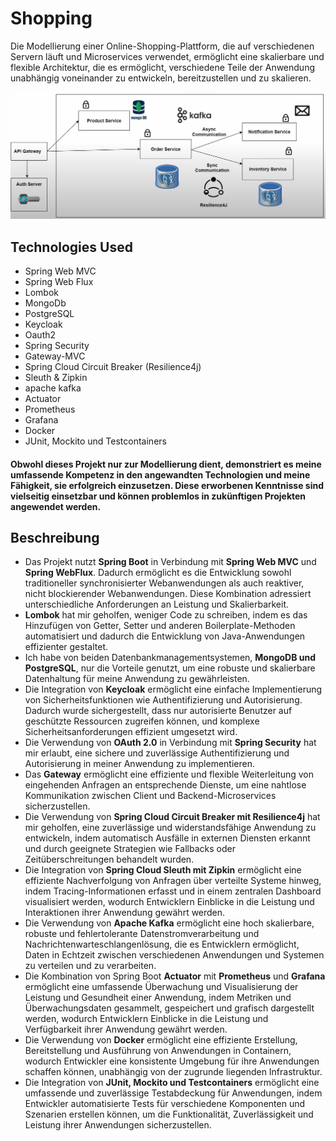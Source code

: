 # Shopping 

Die Modellierung einer Online-Shopping-Plattform, die auf verschiedenen Servern läuft und Microservices verwendet, 
ermöglicht eine skalierbare und flexible Architektur, die es ermöglicht, verschiedene Teile der Anwendung unabhängig 
voneinander zu entwickeln, bereitzustellen und zu skalieren.



![Alternativer Text](images/shopping.png)

## Technologies Used 
- Spring Web MVC
- Spring Web Flux
- Lombok
- MongoDb
- PostgreSQL
- Keycloak
- Oauth2
- Spring Security
- Gateway-MVC
- Spring Cloud Circuit Breaker (Resilience4j)
- Sleuth & Zipkin
- apache kafka
- Actuator
- Prometheus
- Grafana
- Docker
- JUnit, Mockito und Testcontainers

#### Obwohl dieses Projekt nur zur Modellierung dient, demonstriert es meine umfassende Kompetenz in den angewandten Technologien und meine Fähigkeit, sie erfolgreich einzusetzen. Diese erworbenen Kenntnisse sind vielseitig einsetzbar und können problemlos in zukünftigen Projekten angewendet werden.

## Beschreibung
 - Das Projekt nutzt **Spring Boot** in Verbindung mit **Spring Web MVC** und **Spring WebFlux**. Dadurch ermöglicht es die Entwicklung sowohl traditioneller synchronisierter Webanwendungen als auch reaktiver, nicht blockierender Webanwendungen. Diese Kombination adressiert unterschiedliche Anforderungen an Leistung und Skalierbarkeit.
 - **Lombok** hat mir geholfen, weniger Code zu schreiben, indem es das Hinzufügen von Getter, Setter und anderen Boilerplate-Methoden automatisiert und dadurch die Entwicklung von Java-Anwendungen effizienter gestaltet.
 - Ich habe von beiden Datenbankmanagementsystemen, **MongoDB und PostgreSQL**, nur die Vorteile genutzt, um eine robuste und skalierbare Datenhaltung für meine Anwendung zu gewährleisten.
 - Die Integration von **Keycloak** ermöglicht eine einfache Implementierung von Sicherheitsfunktionen wie Authentifizierung und Autorisierung. Dadurch wurde sichergestellt, dass nur autorisierte Benutzer auf geschützte Ressourcen zugreifen können, und komplexe Sicherheitsanforderungen effizient umgesetzt wird.
 - Die Verwendung von **OAuth 2.0** in Verbindung mit **Spring Security** hat mir erlaubt, eine sichere und zuverlässige Authentifizierung und Autorisierung in meiner Anwendung zu implementieren.
 - Das **Gateway** ermöglicht eine effiziente und flexible Weiterleitung von eingehenden Anfragen an entsprechende Dienste, um eine nahtlose Kommunikation zwischen Client und Backend-Microservices sicherzustellen.
 - Die Verwendung von **Spring Cloud Circuit Breaker mit Resilience4j** hat mir geholfen, eine zuverlässige und widerstandsfähige Anwendung zu entwickeln, indem automatisch Ausfälle in externen Diensten erkannt und durch geeignete Strategien wie Fallbacks oder Zeitüberschreitungen behandelt wurden.
 - Die Integration von **Spring Cloud Sleuth mit Zipkin** ermöglicht eine effiziente Nachverfolgung von Anfragen über verteilte Systeme hinweg, indem Tracing-Informationen erfasst und in einem zentralen Dashboard visualisiert werden, wodurch Entwicklern Einblicke in die Leistung und Interaktionen ihrer Anwendung gewährt werden.
 - Die Verwendung von **Apache Kafka** ermöglicht eine hoch skalierbare, robuste und fehlertolerante Datenstromverarbeitung und Nachrichtenwarteschlangenlösung, die es Entwicklern ermöglicht, Daten in Echtzeit zwischen verschiedenen Anwendungen und Systemen zu verteilen und zu verarbeiten.
 - Die Kombination von Spring Boot **Actuator** mit **Prometheus** und **Grafana** ermöglicht eine umfassende Überwachung und Visualisierung der Leistung und Gesundheit einer Anwendung, indem Metriken und Überwachungsdaten gesammelt, gespeichert und grafisch dargestellt werden, wodurch Entwicklern Einblicke in die Leistung und Verfügbarkeit ihrer Anwendung gewährt werden.
 - Die Verwendung von **Docker** ermöglicht eine effiziente Erstellung, Bereitstellung und Ausführung von Anwendungen in Containern, wodurch Entwickler eine konsistente Umgebung für ihre Anwendungen schaffen können, unabhängig von der zugrunde liegenden Infrastruktur.
 - Die Integration von **JUnit, Mockito und Testcontainers** ermöglicht eine umfassende und zuverlässige Testabdeckung für Anwendungen, indem Entwickler automatisierte Tests für verschiedene Komponenten und Szenarien erstellen können, um die Funktionalität, Zuverlässigkeit und Leistung ihrer Anwendungen sicherzustellen.














